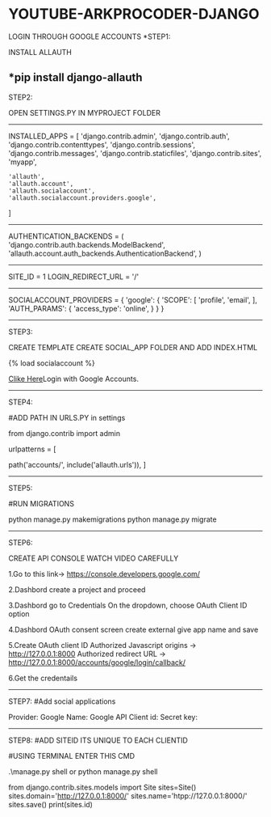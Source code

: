 # YOUTUBE-ARKPROCODER-DJANGO
 LOGIN THROUGH GOOGLE ACCOUNTS
*STEP1:

INSTALL ALLAUTH

*pip install django-allauth
-------------------------------------------------------------------
STEP2:

 OPEN SETTINGS.PY IN MYPROJECT FOLDER
___________________________________________
INSTALLED_APPS = [
    'django.contrib.admin',
    'django.contrib.auth',
    'django.contrib.contenttypes',
    'django.contrib.sessions',
    'django.contrib.messages',
    'django.contrib.staticfiles',
    'django.contrib.sites',   
    'myapp',   
 
    'allauth',   
    'allauth.account',  
    'allauth.socialaccount',
    'allauth.socialaccount.providers.google', 
]
______________________________________________________________________
AUTHENTICATION_BACKENDS = (
 'django.contrib.auth.backends.ModelBackend',
 'allauth.account.auth_backends.AuthenticationBackend',
 )
________________________________________________________________________

SITE_ID = 1
LOGIN_REDIRECT_URL = '/'

______________________________________________________________________

SOCIALACCOUNT_PROVIDERS = {
    'google': {
        'SCOPE': [
            'profile',
            'email',
        ],
        'AUTH_PARAMS': {
            'access_type': 'online',
        }
    }
}
______________________________________________________________________

STEP3:

CREATE TEMPLATE CREATE SOCIAL_APP FOLDER AND ADD INDEX.HTML

{% load socialaccount %}
<!doctype html>

   <a href="{% provider_login_url 'google' %}" class="alert-link">Clike Here</a>Login with Google Accounts.
</div>
 

</html>


______________________________________________________________
STEP4:

#ADD PATH IN URLS.PY in settings

from django.contrib import admin


urlpatterns = [

 path('accounts/', include('allauth.urls')),
]

_________________________________________________________________

STEP5:

#RUN MIGRATIONS

python manage.py makemigrations
python manage.py migrate

_________________________________________________________________
STEP6:

CREATE API CONSOLE WATCH VIDEO CAREFULLY

1.Go to this link-> https://console.developers.google.com/

2.Dashbord create a project and proceed

3.Dashbord go to Credentials  On the dropdown, choose OAuth Client ID option

4.Dashbord OAuth consent screen create external give app name and save

5.Create OAuth client ID 
Authorized Javascript origins -> http://127.0.0.1:8000
Authorized redirect URL -> http://127.0.0.1:8000/accounts/google/login/callback/

6.Get the credentails

____________________________________________________________________
STEP7:
#Add social applications

Provider: Google
Name: Google API
Client id: 
Secret key: 


_____________________________________________________


STEP8:
#ADD SITEID ITS UNIQUE TO EACH CLIENTID

#USING TERMINAL ENTER THIS CMD

.\manage.py shell or python manage.py shell

from django.contrib.sites.models import Site
sites=Site()
sites.domain='http://127.0.0.1:8000/'
sites.name='htpp://127.0.0.1:8000/'
sites.save()
print(sites.id)





